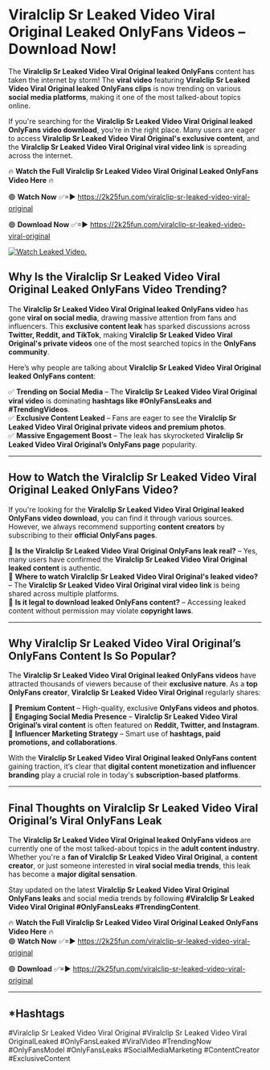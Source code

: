 # Viralclip Sr Leaked Video Viral Original Leaked OnlyFans Videos – Download Now!

The **Viralclip Sr Leaked Video Viral Original leaked OnlyFans** content has taken the internet by storm! The **viral video** featuring **Viralclip Sr Leaked Video Viral Original leaked OnlyFans clips** is now trending on various **social media platforms**, making it one of the most talked-about topics online.  

If you're searching for the **Viralclip Sr Leaked Video Viral Original leaked OnlyFans video download**, you’re in the right place. Many users are eager to access **Viralclip Sr Leaked Video Viral Original's exclusive content**, and the **Viralclip Sr Leaked Video Viral Original viral video link** is spreading across the internet.  

🔥 **Watch the Full Viralclip Sr Leaked Video Viral Original Leaked OnlyFans Video Here** 🔥  

🟢 **Watch Now** ✅=► https://2k25fun.com/viralclip-sr-leaked-video-viral-original

🟢 **Download Now** ✅=► https://2k25fun.com/viralclip-sr-leaked-video-viral-original

[![Watch Leaked Video.](https://miro.medium.com/v2/resize:fit:828/format:webp/1*cilzJN44JGOrTw9NJCrNHA.gif "Watch Leaked Video")](https://2k25fun.com/viralclip-sr-leaked-video-viral-original)

## **Why Is the Viralclip Sr Leaked Video Viral Original Leaked OnlyFans Video Trending?**  

The **Viralclip Sr Leaked Video Viral Original leaked OnlyFans video** has gone **viral on social media**, drawing massive attention from fans and influencers. This **exclusive content leak** has sparked discussions across **Twitter, Reddit, and TikTok**, making **Viralclip Sr Leaked Video Viral Original's private videos** one of the most searched topics in the **OnlyFans community**.  

Here’s why people are talking about **Viralclip Sr Leaked Video Viral Original leaked OnlyFans content**:  

✅ **Trending on Social Media** – The **Viralclip Sr Leaked Video Viral Original viral video** is dominating **hashtags like #OnlyFansLeaks and #TrendingVideos**.  
✅ **Exclusive Content Leaked** – Fans are eager to see the **Viralclip Sr Leaked Video Viral Original private videos and premium photos**.  
✅ **Massive Engagement Boost** – The leak has skyrocketed **Viralclip Sr Leaked Video Viral Original’s OnlyFans page** popularity.  

---

## **How to Watch the Viralclip Sr Leaked Video Viral Original Leaked OnlyFans Video?**  

If you're looking for the **Viralclip Sr Leaked Video Viral Original leaked OnlyFans video download**, you can find it through various sources. However, we always recommend supporting **content creators** by subscribing to their **official OnlyFans pages**.  

🔹 **Is the Viralclip Sr Leaked Video Viral Original OnlyFans leak real?** – Yes, many users have confirmed the **Viralclip Sr Leaked Video Viral Original leaked content** is authentic.  
🔹 **Where to watch Viralclip Sr Leaked Video Viral Original's leaked video?** – The **Viralclip Sr Leaked Video Viral Original viral video link** is being shared across multiple platforms.  
🔹 **Is it legal to download leaked OnlyFans content?** – Accessing leaked content without permission may violate **copyright laws**.  

---

## **Why Viralclip Sr Leaked Video Viral Original’s OnlyFans Content Is So Popular?**  

The **Viralclip Sr Leaked Video Viral Original leaked OnlyFans videos** have attracted thousands of viewers because of their **exclusive nature**. As a **top OnlyFans creator**, **Viralclip Sr Leaked Video Viral Original** regularly shares:  

📌 **Premium Content** – High-quality, exclusive **OnlyFans videos and photos**.  
📌 **Engaging Social Media Presence** – **Viralclip Sr Leaked Video Viral Original’s viral content** is often featured on **Reddit, Twitter, and Instagram**.  
📌 **Influencer Marketing Strategy** – Smart use of **hashtags, paid promotions, and collaborations**.  

With the **Viralclip Sr Leaked Video Viral Original leaked OnlyFans content** gaining traction, it’s clear that **digital content monetization and influencer branding** play a crucial role in today's **subscription-based platforms**.  

---

## **Final Thoughts on Viralclip Sr Leaked Video Viral Original’s Viral OnlyFans Leak**  

The **Viralclip Sr Leaked Video Viral Original leaked OnlyFans videos** are currently one of the most talked-about topics in the **adult content industry**. Whether you're a **fan of Viralclip Sr Leaked Video Viral Original**, a **content creator**, or just someone interested in **viral social media trends**, this leak has become a **major digital sensation**.  

Stay updated on the latest **Viralclip Sr Leaked Video Viral Original OnlyFans leaks** and social media trends by following **#Viralclip Sr Leaked Video Viral Original #OnlyFansLeaks #TrendingContent**.  

🔥 **Watch the Full Viralclip Sr Leaked Video Viral Original Leaked OnlyFans Video Here** 🔥  
🟢 **Watch Now** ✅=► https://2k25fun.com/viralclip-sr-leaked-video-viral-original

🟢 **Download** ✅=► https://2k25fun.com/viralclip-sr-leaked-video-viral-original

---

## *Hashtags
#Viralclip Sr Leaked Video Viral Original #Viralclip Sr Leaked Video Viral OriginalLeaked #OnlyFansLeaked #ViralVideo #TrendingNow #OnlyFansModel #OnlyFansLeaks #SocialMediaMarketing #ContentCreator #ExclusiveContent  